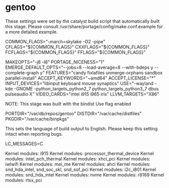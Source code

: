 # gentoo


These settings were set by the catalyst build script that automatically
built this stage.
Please consult /usr/share/portage/config/make.conf.example for a more
detailed example.

COMMON_FLAGS="-march=skylake -O2 -pipe"
CFLAGS="${COMMON_FLAGS}"
CXXFLAGS="${COMMON_FLAGS}"
FCFLAGS="${COMMON_FLAGS}"
FFLAGS="${COMMON_FLAGS}"

MAKEOPTS="-j8 -l8"
PORTAGE_NICENESS="1"
EMERGE_DEFAULT_OPTS="--jobs=8 --load-average=8 --with-bdeps y --complete-graph y"
FEATURES="candy fixlafiles unmerge-orphans sandbox parallel-install"
ACCEPT_KEYWORDS="~amd64"
ACCEPT_LICENSE="*"
INPUT_DEVICES="libinput keyboard mouse synaptics"
USE="-wayland -kde -GNOME -python_targets_python2_7 python_targets_python3_7 dbus pulseaudio X"
VIDEO_CARDS="intel i915 i965 iris"
LLVM_TARGETS="X86"

NOTE: This stage was built with the bindist Use flag enabled

PORTDIR="/var/db/repos/gentoo"
DISTDIR="/var/cache/distfiles"
PKGDIR="/var/cache/binpkgs"

This sets the language of build output to English.
Please keep this setting intact when reporting bugs.

LC_MESSAGES=C


Kernel modules: i915
Kernel modules: processor_thermal_device
Kernel modules: intel_pch_thermal
Kernel modules: xhci_pci
Kernel modules: iwlwifi
Kernel modules: mei_me
Kernel modules: ahci
Kernel modules: snd_hda_intel, snd_soc_skl, snd_sof_pci
Kernel modules: i2c_i801
Kernel modules: snd_hda_intel
Kernel modules: nvme
Kernel modules: r8169
Kernel modules: rtsx_pci
